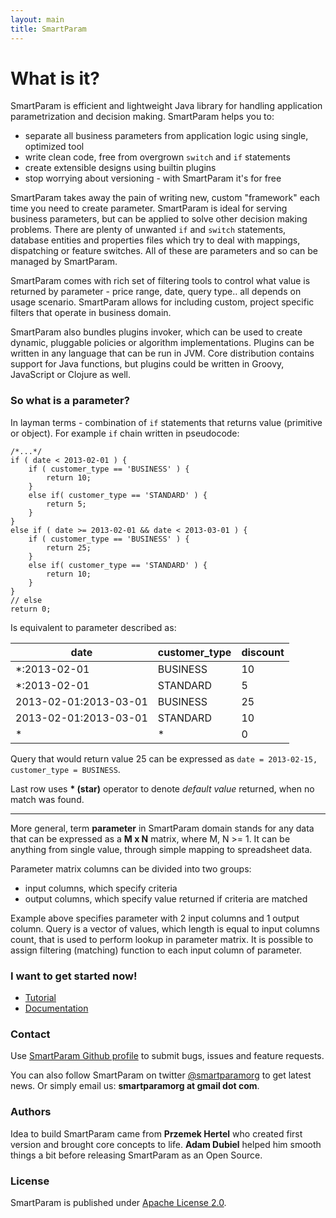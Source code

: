```yaml
---
layout: main
title: SmartParam
---
```


# What is it?

SmartParam is efficient and lightweight Java library for handling application parametrization and decision making.
SmartParam helps you to:

* separate all business parameters from application logic using single, optimized tool
* write clean code, free from overgrown `switch` and `if` statements
* create extensible designs using builtin plugins
* stop worrying about versioning - with SmartParam it's for free

SmartParam takes away the pain of writing new, custom "framework" each time you need to create parameter.
SmartParam is ideal for serving business parameters, but can be applied to solve other decision making problems.
There are plenty of unwanted `if` and `switch` statements, database entities and properties files which try to deal
with mappings, dispatching or feature switches. All of these are parameters and so can be managed by SmartParam.

SmartParam comes with rich set of filtering tools to control what value is returned by parameter - price range, date,
query type.. all depends on usage scenario. SmartParam allows for including custom, project specific filters that
operate in business domain.

SmartParam also bundles plugins invoker, which can be used to create dynamic, pluggable policies or algorithm
implementations. Plugins can be written in any language that can be run in JVM. Core distribution contains
support for Java functions, but plugins could be written in Groovy, JavaScript or Clojure as well.

### So what is a parameter?

In layman terms - combination of `if` statements that returns value (primitive or object). For example `if` chain
written in pseudocode:

```
/*...*/
if ( date < 2013-02-01 ) {
    if ( customer_type == 'BUSINESS' ) {
        return 10;
    }
    else if( customer_type == 'STANDARD' ) {
        return 5;
    }
}
else if ( date >= 2013-02-01 && date < 2013-03-01 ) {
    if ( customer_type == 'BUSINESS' ) {
        return 25;
    }
    else if( customer_type == 'STANDARD' ) {
        return 10;
    }
}
// else
return 0;
```

Is equivalent to parameter described as:

| date                  | customer_type | discount |
|-----------------------|---------------|----------|
| \*:2013-02-01         | BUSINESS      | 10       |
| \*:2013-02-01         | STANDARD      | 5        |
| 2013-02-01:2013-03-01 | BUSINESS      | 25       |
| 2013-02-01:2013-03-01 | STANDARD      | 10       |
| \*                    | \*            | 0        |

Query that would return value 25 can be expressed as `date = 2013-02-15, customer_type = BUSINESS`.

Last row uses **\* (star)** operator to denote *default value* returned, when no match was found.

----

More general, term **parameter** in SmartParam domain stands for any data that can be expressed as a **M x N** matrix,
where M, N >= 1. It can be anything from single value, through simple mapping to spreadsheet data.

Parameter matrix columns can be divided into two groups:

* input columns, which specify criteria
* output columns, which specify value returned if criteria are matched

Example above specifies parameter with 2 input columns and 1 output column. Query is a vector of values, which length
is equal to input columns count, that is used to perform lookup in parameter matrix. It is possible to assign
filtering (matching) function to each input column of parameter.

### I want to get started now!

* [Tutorial](/tutorial/tutorial.html)
* [Documentation](/doc/domain.html)


### Contact

Use [SmartParam Github profile](https://github.com/smartparam/) to submit bugs, issues and feature
requests.

You can also follow SmartParam on twitter [@smartparamorg](https://twitter.com/smartparamorg) to get latest news.
Or simply email us: **smartparamorg at gmail dot com**.

### Authors

Idea to build SmartParam came from **Przemek Hertel** who created first version and brought core concepts to life.
**Adam Dubiel** helped him smooth things a bit before releasing SmartParam as an Open Source.

### License

SmartParam is published under [Apache License 2.0](http://www.apache.org/licenses/LICENSE-2.0).
